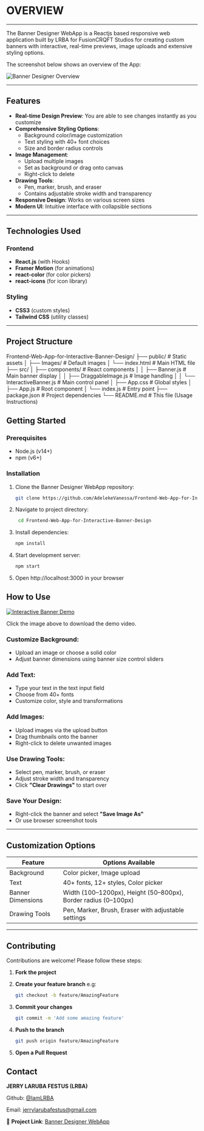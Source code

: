 

# OVERVIEW

---

The Banner Designer WebApp is a Reactjs based responsive web application built by LRBA for FusionCRQFT Studios for creating custom banners with interactive, real-time previews, image uploads and extensive styling options.

The screenshot below shows an overview of the App:

![Banner Designer Overview](https://raw.githubusercontent.com/AdelekeVanessa/Frontend-Web-App-for-Interactive-Banner-Design/main/public/Images/Interactive%20Banner%20Image.png)

---

## Features

- **Real-time Design Preview**: You are able to see changes instantly as you customize
- **Comprehensive Styling Options**:
  - Background color/image customization
  - Text styling with 40+ font choices
  - Size and border radius controls
- **Image Management**:
  - Upload multiple images
  - Set as background or drag onto canvas
  - Right-click to delete
- **Drawing Tools**:
  - Pen, marker, brush, and eraser
  - Contains adjustable stroke width and transparency
- **Responsive Design**: Works on various screen sizes
- **Modern UI**: Intuitive interface with collapsible sections

---

## Technologies Used

### Frontend

- **React.js** (with Hooks)
- **Framer Motion** (for animations)
- **react-color** (for color pickers)
- **react-icons** (for icon library)

### Styling

- **CSS3** (custom styles)
- **Tailwind CSS** (utility classes)

---

## Project Structure

Frontend-Web-App-for-Interactive-Banner-Design/
├── public/ # Static assets
│ ├── Images/ # Default images
│ └── index.html # Main HTML file
├── src/
│ ├── components/ # React components
│ │ ├── Banner.js # Main banner display
│ │ ├── DraggableImage.js # Image handling
│ │ └── InteractiveBanner.js # Main control panel
│ ├── App.css # Global styles
│ ├── App.js # Root component
│ └── index.js # Entry point
├── package.json # Project dependencies
└── README.md # This file (Usage Instructions)

## Getting Started

### Prerequisites

- Node.js (v14+)
- npm (v6+)

### Installation

1. Clone the Banner Designer WebApp repository:
   ```bash
   git clone https://github.com/AdelekeVanessa/Frontend-Web-App-for-Interactive-Banner-Design.git
   ```
2. Navigate to project directory:

   ```bash
    cd Frontend-Web-App-for-Interactive-Banner-Design
   ```

3. Install dependencies:

   ```bash
   npm install
   ```

4. Start development server:

   ```bash
   npm start
   ```

5. Open http://localhost:3000 in your browser

## How to Use

[![Interactive Banner Demo](https://raw.githubusercontent.com/AdelekeVanessa/Frontend-Web-App-for-Interactive-Banner-Design/main/public/Images/Interactive%20Banner%20Image.png)](https://github.com/AdelekeVanessa/Frontend-Web-App-for-Interactive-Banner-Design/raw/main/public/Video/Interactive%20Banner.mp4)

Click the image above to download the demo video.

### Customize Background:

- Upload an image or choose a solid color
- Adjust banner dimensions using banner size control sliders

### Add Text:

- Type your text in the text input field
- Choose from 40+ fonts
- Customize color, style and transformations

### Add Images:

- Upload images via the upload button
- Drag thumbnails onto the banner
- Right-click to delete unwanted images

### Use Drawing Tools:

- Select pen, marker, brush, or eraser
- Adjust stroke width and transparency
- Click **"Clear Drawings"** to start over

### Save Your Design:

- Right-click the banner and select **"Save Image As"**
- Or use browser screenshot tools

---

## Customization Options

| Feature           | Options Available                                              |
| ----------------- | -------------------------------------------------------------- |
| Background        | Color picker, Image upload                                     |
| Text              | 40+ fonts, 12+ styles, Color picker                            |
| Banner Dimensions | Width (100–1200px), Height (50–800px), Border radius (0–100px) |
| Drawing Tools     | Pen, Marker, Brush, Eraser with adjustable settings            |

---

## Contributing

Contributions are welcome! Please follow these steps:

1. **Fork the project**

2. **Create your feature branch**
   e.g:
   ```bash
   git checkout -b feature/AmazingFeature
   ```
3. **Commit your changes**

   ```bash
   git commit -m 'Add some amazing feature'
   ```

4. **Push to the branch**

   ```bash
   git push origin feature/AmazingFeature
   ```

5. **Open a Pull Request**

## Contact

**JERRY LARUBA FESTUS (LRBA)**

Github: [@IamLRBA](https://github.com/IamLRBA)

Email: jerrylarubafestus@gmail.com

🔗 **Project Link**: [Banner Designer WebApp](https://github.com/IamLRBA/Banner-Designer-WebApp)
